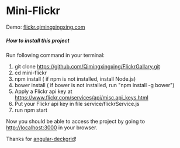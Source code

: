 # Mini-Flickr

Demo: [flickr.qimingxingxing.com]()

##### How to install this project

Run following command in your terminal:

1. git clone https://github.com/Qimingxingxing/FlickrGallary.git
2. cd mini-flickr
3. npm install ( if npm is not installed, install Node.js)
4. bower install ( if bower is not installed, run "npm install -g bower")
5. Apply a Flickr api key at https://www.flickr.com/services/api/misc.api_keys.html
6. Put your Flickr api key in file service/flickrService.js
7. run npm start

Now you should be able to access the project by going to [http://localhost:3000]() in your browser.

Thanks for [angular-deckgrid](https://github.com/akoenig/angular-deckgrid)!
